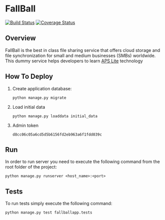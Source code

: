 # FallBall
[![Build Status](https://travis-ci.org/odin-public/fallball-service.svg?branch=master)](https://travis-ci.org/odin-public/fallball-service)
[![Coverage Status](https://coveralls.io/repos/github/odin-public/fallball-service/badge.svg?branch=master)](https://coveralls.io/github/odin-public/fallball-service?branch=master)

## Overview
FallBall is the best in class file sharing service that offers cloud storage and file synchronization for small and medium businesses (SMBs) worldwide.
This dummy service helps developers to learn [APS Lite](http://aps.odin.com) technology 

## How To Deploy
1. Create application database:
  
    ```
    python manage.py migrate
    ```

2. Load initial data

    ```
    python manage.py loaddata initial_data
    ```

3. Admin token

    ```
    d8cc06c05a6cd5d5b6156fd2eb963a6f1fdd039c
    ```

## Run
In order to run server you need to execute the following command from the root folder of the project:

```
python manage.py runserver <host_name>:<port>
```

## Tests
To run tests simply execute the following command:

```
python manage.py test fallballapp.tests
```
